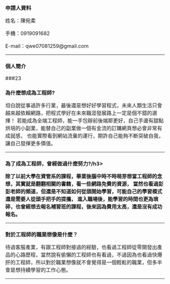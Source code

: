 <html>
  <head>
  <h3>申請人資料</h3>
    <font size="3"><p>姓名：陳宛柔</p>
    <p>手機：0919091682</p>
      <p>E-mail：qwe07081259@gmail.com</p></font>
   </head>
    <hr size="10px" align="center" width="100%" noshade>
  <body>
      <h3>個人簡介</h3>
     <font size="3"><p>
       ###23
       </p></font>
    <h3>為什麼想成為工程師?</h3>
     <font size="3"><p>
       坦白說從事過許多行業，最後還是想好好學習程式，未來人類生活只會越來越依賴網路，把程式學好在未來職涯發展路上一定是個不錯的選擇！
       若能成為全端工程師，能一手包辦前後端那更好，自己手邊有甜點烘培的小副業，能替自己的副業做一個有金流的訂購網頁想必會非常有成就感，
       也能實際看到網站流量的運行，期許自己能夠不斷突破自我，讓自己發揮更多價值。
       </p></font>
    <hr size="10px" align="center" width="100%" noshade>
   <h3>為了成為工程師，曾經做過什麼努力?/h3>
     <font size="3"><p>
       除了以前大學在資管系的課程，畢業後腦中時不時萌芽想當工程師的念想，其實就是翻翻相關的書籍，看一些網路免費的資源，
       當然也看過彭彭老師的頻道，但還是不知道如何從頭開始學習，可能自己的學習模式還是需要人從頭手把手的提攜，
       進入職場後，能學習的時間也更為瑣碎，也曾經想去報名補習班的課程，後來因為費用太高，還是沒有成功報名。
       </p></font>
     <hr size="10px" align="center" width="100%" noshade>
     <h3>對於工程師的職業想像是什麼？</h3>
     <font size="3"><p>
       待過客服產業，有跟工程師對接過的經驗，也看過工程師從零開發出產品的心路歷程，當然說有偷懶的工程師也有看過，不過因為也看過快爆肝的工程師，所以對於職業想像就不會覺得是一個輕鬆的職業，但多半會是想持續學習的工作心態。
       </p></font>
    <hr size="10px" align="center" width="100%" noshade>
  </body>
  </head>
  <p></p>
  
</html>
